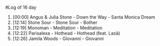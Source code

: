 #Log of 16 day

1. [00:00] Angus & Julia Stone - Down the Way - Santa Monica Dream
1. [12:14] Stone Sour - Stone Sour - Bother
1. [12:19] Monoman - Meditation - Meditation
1. [12:22] Parisalexa - Hothead - Hothead (feat. Lazā)
1. [12:26] Jamila Woods - Giovanni - Giovanni
